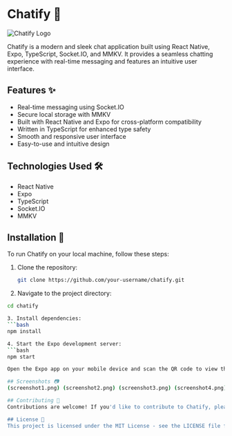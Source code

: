 # Chatify 🚀

![Chatify Logo](chat-icon.png)

Chatify is a modern and sleek chat application built using React Native, Expo, TypeScript, Socket.IO, and MMKV. It provides a seamless chatting experience with real-time messaging and features an intuitive user interface.

## Features ✨

- Real-time messaging using Socket.IO
- Secure local storage with MMKV
- Built with React Native and Expo for cross-platform compatibility
- Written in TypeScript for enhanced type safety
- Smooth and responsive user interface
- Easy-to-use and intuitive design

## Technologies Used 🛠️

- React Native
- Expo
- TypeScript
- Socket.IO
- MMKV

## Installation 📲

To run Chatify on your local machine, follow these steps:

1. Clone the repository:
   ```bash
   git clone https://github.com/your-username/chatify.git
   
2. Navigate to the project directory:
  ```bash
  cd chatify

3. Install dependencies:
  ```bash
  npm install

4. Start the Expo development server:
  ```bash
  npm start

Open the Expo app on your mobile device and scan the QR code to view the app.

## Screenshots 📷
(screenshot1.png) (screenshot2.png) (screenshot3.png) (screenshot4.png)

## Contributing 🤝
Contributions are welcome! If you'd like to contribute to Chatify, please fork the repository and create a pull request.

## License 📝
This project is licensed under the MIT License - see the LICENSE file for details.